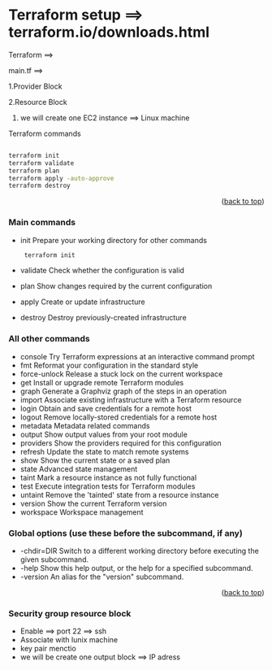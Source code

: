 # Terraform setup ==> terraform.io/downloads.html

<a name="readme-top"></a>

Terraform ==>

main.tf ==>

1.Provider Block

2.Resource Block

1. we will create one EC2 instance ==> Linux machine

Terraform commands

```sh

terraform init
terraform validate
terraform plan
terraform apply -auto-approve
terraform destroy

```

<p align="right">(<a href="#readme-top">back to top</a>)</p>

### Main commands

* init          Prepare your working directory for other commands

  ```sh
   terraform init
   ```

* validate      Check whether the configuration is valid
* plan          Show changes required by the current configuration
* apply         Create or update infrastructure
* destroy       Destroy previously-created infrastructure

### All other commands

* console       Try Terraform expressions at an interactive command prompt
* fmt           Reformat your configuration in the standard style
* force-unlock  Release a stuck lock on the current workspace
* get           Install or upgrade remote Terraform modules
* graph         Generate a Graphviz graph of the steps in an operation
* import        Associate existing infrastructure with a Terraform resource
* login         Obtain and save credentials for a remote host
* logout        Remove locally-stored credentials for a remote host
* metadata      Metadata related commands
* output        Show output values from your root module
* providers     Show the providers required for this configuration
* refresh       Update the state to match remote systems
* show          Show the current state or a saved plan
* state         Advanced state management
* taint         Mark a resource instance as not fully functional
* test          Execute integration tests for Terraform modules
* untaint       Remove the 'tainted' state from a resource instance
* version       Show the current Terraform version
* workspace     Workspace management

### Global options (use these before the subcommand, if any)

* -chdir=DIR    Switch to a different working directory before executing the
                given subcommand.
* -help         Show this help output, or the help for a specified subcommand.
* -version      An alias for the "version" subcommand.

<p align="right">(<a href="#readme-top">back to top</a>)</p>


### Security group resource block
 
  * Enable ==> port 22 ==> ssh
  * Associate with lunix machine
  * key pair menctio
  * we will be create one output block ==> IP adress

